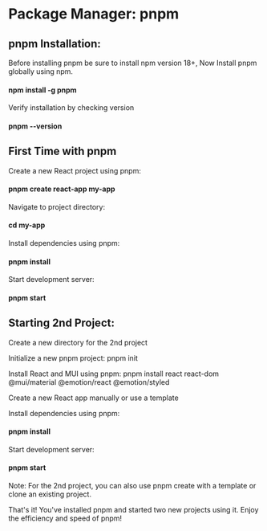 # Package Manager: pnpm
## pnpm Installation:

Before installing pnpm be sure to install npm version 18+, Now Install pnpm globally using npm.
#### npm install -g pnpm

Verify installation by checking version
#### pnpm --version

## First Time with pnpm

Create a new React project using pnpm: 
#### pnpm create react-app my-app

Navigate to project directory: 
#### cd my-app

Install dependencies using pnpm: 
#### pnpm install

Start development server: 
#### pnpm start

## Starting 2nd Project:

Create a new directory for the 2nd project

Initialize a new pnpm project: pnpm init

Install React and MUI using pnpm: pnpm install react react-dom @mui/material @emotion/react @emotion/styled

Create a new React app manually or use a template

Install dependencies using pnpm: 
#### pnpm install

Start development server:
#### pnpm start

Note: For the 2nd project, you can also use pnpm create with a template or clone an existing project.

That's it! You've installed pnpm and started two new projects using it. Enjoy the efficiency and speed of pnpm!
